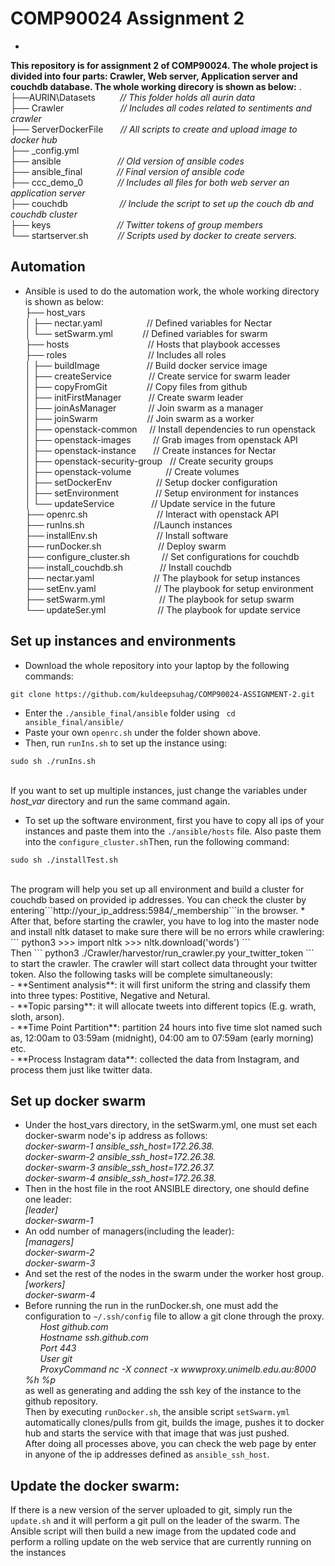 COMP90024 Assignment 2
===
-
**This repository is for assignment 2 of COMP90024. The whole project is divided into four parts: Crawler, Web server, Application server and couchdb database. The whole working direcory is shown as below:**
.<br>
├──AURIN\Datasets&nbsp;&nbsp;&nbsp;&nbsp;&nbsp;&nbsp;&nbsp;&nbsp;&nbsp;&nbsp;*// This folder holds all aurin data*<br>
├── Crawler&nbsp;&nbsp;&nbsp;&nbsp;&nbsp;&nbsp;&nbsp;&nbsp;&nbsp;&nbsp;&nbsp;&nbsp;&nbsp;&nbsp;&nbsp;&nbsp;&nbsp;&nbsp;&nbsp;&nbsp;&nbsp;&nbsp; *// Includes all codes related to sentiments and crawler*<br>
├── ServerDockerFile&nbsp;&nbsp;&nbsp;&nbsp;&nbsp;&nbsp; *// All scripts to create and upload image to docker hub*<br>
├── _config.yml <br>
├── ansible &nbsp;&nbsp;&nbsp;&nbsp;&nbsp;&nbsp;&nbsp;&nbsp;&nbsp;&nbsp;&nbsp;&nbsp;&nbsp;&nbsp;&nbsp;&nbsp;&nbsp;&nbsp;&nbsp;&nbsp;&nbsp; *// Old version of ansible codes*<br>
├── ansible\_final &nbsp;&nbsp;&nbsp;&nbsp;&nbsp;&nbsp;&nbsp;&nbsp;&nbsp;&nbsp;&nbsp;&nbsp; *// Final version of ansible code*<br>
├── ccc\_demo\_0 &nbsp;&nbsp;&nbsp;&nbsp;&nbsp;&nbsp;&nbsp;&nbsp;&nbsp;&nbsp;&nbsp;&nbsp;&nbsp;*// Includes all files for both web server an application server*<br>
├── couchdb &nbsp;&nbsp;&nbsp;&nbsp;&nbsp;&nbsp;&nbsp;&nbsp;&nbsp;&nbsp;&nbsp;&nbsp;&nbsp;&nbsp;&nbsp;&nbsp;&nbsp;&nbsp;&nbsp;&nbsp;*// Include the script to set up the couch db and couchdb cluster*<br>
├── keys &nbsp;&nbsp;&nbsp;&nbsp;&nbsp;&nbsp;&nbsp;&nbsp;&nbsp;&nbsp;&nbsp;&nbsp;&nbsp;&nbsp;&nbsp;&nbsp;&nbsp;&nbsp;&nbsp;&nbsp;&nbsp;&nbsp;&nbsp;&nbsp;&nbsp;&nbsp;*// Twitter tokens of group members*<br>
└── startserver.sh&nbsp;&nbsp;&nbsp;&nbsp;&nbsp;&nbsp;&nbsp;&nbsp;&nbsp;&nbsp;&nbsp;&nbsp;*// Scripts used by docker to create servers.*<br>

Automation
--
* Ansible is used to do the automation work, the whole working directory is shown as below:<br>
├── host\_vars	<br>
│   ├── nectar.yaml&nbsp;&nbsp;&nbsp;&nbsp;&nbsp;&nbsp;&nbsp;&nbsp;&nbsp;&nbsp;&nbsp;&nbsp;&nbsp;&nbsp;&nbsp;&nbsp;&nbsp;&nbsp;// Defined variables for Nectar<br>
│   └── setSwarm.yml&nbsp;&nbsp;&nbsp;&nbsp;&nbsp;&nbsp;&nbsp;&nbsp;&nbsp;&nbsp;&nbsp;&nbsp;// Defined variables for swarm<br>
├── hosts&nbsp;&nbsp;&nbsp;&nbsp;&nbsp;&nbsp;&nbsp;&nbsp;&nbsp;&nbsp;&nbsp;&nbsp;&nbsp;&nbsp;&nbsp;&nbsp;&nbsp;&nbsp;&nbsp;&nbsp;&nbsp;&nbsp;&nbsp;&nbsp;&nbsp;&nbsp;&nbsp;&nbsp;&nbsp;&nbsp;&nbsp;&nbsp;// Hosts that playbook accesses<br>
├── roles&nbsp;&nbsp;&nbsp;&nbsp;&nbsp;&nbsp;&nbsp;&nbsp;&nbsp;&nbsp;&nbsp;&nbsp;&nbsp;&nbsp;&nbsp;&nbsp;&nbsp;&nbsp;&nbsp;&nbsp;&nbsp;&nbsp;&nbsp;&nbsp;&nbsp;&nbsp;&nbsp;&nbsp;&nbsp;&nbsp;&nbsp;&nbsp;&nbsp;// Includes all roles<br>
│   ├── buildImage&nbsp;&nbsp;&nbsp;&nbsp;&nbsp;&nbsp;&nbsp;&nbsp;&nbsp;&nbsp;&nbsp;&nbsp;&nbsp;&nbsp;&nbsp;&nbsp;&nbsp;&nbsp;&nbsp;// Build docker service image<br>
│   ├── createService&nbsp;&nbsp;&nbsp;&nbsp;&nbsp;&nbsp;&nbsp;&nbsp;&nbsp;&nbsp;&nbsp;&nbsp;&nbsp;&nbsp;&nbsp;// Create service for swarm leader<br>
│   ├── copyFromGit&nbsp;&nbsp;&nbsp;&nbsp;&nbsp;&nbsp;&nbsp;&nbsp;&nbsp;&nbsp;&nbsp;&nbsp;&nbsp;&nbsp;&nbsp;&nbsp;// Copy files from github<br>
│   ├── initFirstManager&nbsp;&nbsp;&nbsp;&nbsp;&nbsp;&nbsp;&nbsp;&nbsp;&nbsp;&nbsp;&nbsp;// Create swarm leader<br>
│   ├── joinAsManager&nbsp;&nbsp;&nbsp;&nbsp;&nbsp;&nbsp;&nbsp;&nbsp;&nbsp;&nbsp;&nbsp;&nbsp;&nbsp;// Join swarm as a manager<br>
│   ├── joinSwarm&nbsp;&nbsp;&nbsp;&nbsp;&nbsp;&nbsp;&nbsp;&nbsp;&nbsp;&nbsp;&nbsp;&nbsp;&nbsp;&nbsp;&nbsp;&nbsp;&nbsp;&nbsp;&nbsp;&nbsp;// Join swarm as a worker<br>
│   ├── openstack-common&nbsp;&nbsp;&nbsp;&nbsp;&nbsp;// Install dependencies to run openstack<br>
│   ├── openstack-images&nbsp;&nbsp;&nbsp;&nbsp;&nbsp;&nbsp;&nbsp;&nbsp;&nbsp;// Grab images from openstack API<br>
│   ├── openstack-instance&nbsp;&nbsp;&nbsp;&nbsp;&nbsp;&nbsp;&nbsp;// Create instances for Nectar<br>
│   ├── openstack-security-group&nbsp;&nbsp;&nbsp;// Create security groups<br>
│   ├── openstack-volume&nbsp;&nbsp;&nbsp;&nbsp;&nbsp;&nbsp;&nbsp;&nbsp;&nbsp;&nbsp;&nbsp;&nbsp;&nbsp;&nbsp;// Create volumes<br>
│   ├── setDockerEnv&nbsp;&nbsp;&nbsp;&nbsp;&nbsp;&nbsp;&nbsp;&nbsp;&nbsp;&nbsp;&nbsp;&nbsp;&nbsp;&nbsp;&nbsp;&nbsp;&nbsp;&nbsp;// Setup docker configuration<br>
│   ├── setEnvironment&nbsp;&nbsp;&nbsp;&nbsp;&nbsp;&nbsp;&nbsp;&nbsp;&nbsp;&nbsp;&nbsp;&nbsp;&nbsp;&nbsp;&nbsp;// Setup environment for instances<br>
│   └── updateService&nbsp;&nbsp;&nbsp;&nbsp;&nbsp;&nbsp;&nbsp;&nbsp;&nbsp;&nbsp;&nbsp;&nbsp;&nbsp;&nbsp;&nbsp;// Update service in the future<br>
├── openrc.sh	&nbsp;&nbsp;&nbsp;&nbsp;&nbsp;&nbsp;&nbsp;&nbsp;&nbsp;&nbsp;&nbsp;&nbsp;&nbsp;&nbsp;&nbsp;&nbsp;&nbsp;&nbsp;&nbsp;&nbsp;&nbsp;&nbsp;&nbsp;&nbsp;&nbsp;&nbsp;&nbsp;// Interact with openstack API<br>
├── runIns.sh	&nbsp;&nbsp;&nbsp;&nbsp;&nbsp;&nbsp;&nbsp;&nbsp;&nbsp;&nbsp;&nbsp;&nbsp;&nbsp;&nbsp;&nbsp;&nbsp;&nbsp;&nbsp;&nbsp;&nbsp;&nbsp;&nbsp;&nbsp;&nbsp;&nbsp;&nbsp;&nbsp;//Launch instances<br>
├── installEnv.sh&nbsp;&nbsp;&nbsp;&nbsp;&nbsp;&nbsp;&nbsp;&nbsp;&nbsp;&nbsp;&nbsp;&nbsp;&nbsp;&nbsp;&nbsp;&nbsp;&nbsp;&nbsp;&nbsp;&nbsp;&nbsp;&nbsp;&nbsp;&nbsp;// Install software<br>
├── runDocker.sh&nbsp;&nbsp;&nbsp;&nbsp;&nbsp;&nbsp;&nbsp;&nbsp;&nbsp;&nbsp;&nbsp;&nbsp;&nbsp;&nbsp;&nbsp;&nbsp;&nbsp;&nbsp;&nbsp;&nbsp;&nbsp;&nbsp;&nbsp;// Deploy swarm<br>
├── configure_cluster.sh&nbsp;&nbsp;&nbsp;&nbsp;&nbsp;&nbsp;&nbsp;&nbsp;&nbsp;&nbsp;&nbsp;&nbsp;&nbsp;// Set configurations for couchdb<br>
├── install_couchdb.sh&nbsp;&nbsp;&nbsp;&nbsp;&nbsp;&nbsp;&nbsp;&nbsp;&nbsp;&nbsp;&nbsp;&nbsp;&nbsp;&nbsp;&nbsp;// Install couchdb<br>
├── nectar.yaml&nbsp;&nbsp;&nbsp;&nbsp;&nbsp;&nbsp;&nbsp;&nbsp;&nbsp;&nbsp;&nbsp;&nbsp;&nbsp;&nbsp;&nbsp;&nbsp;&nbsp;&nbsp;&nbsp;&nbsp;&nbsp;&nbsp;&nbsp;&nbsp;// The playbook for setup instances<br>
├── setEnv.yaml&nbsp;&nbsp;&nbsp;&nbsp;&nbsp;&nbsp;&nbsp;&nbsp;&nbsp;&nbsp;&nbsp;&nbsp;&nbsp;&nbsp;&nbsp;&nbsp;&nbsp;&nbsp;&nbsp;&nbsp;&nbsp;&nbsp;&nbsp;&nbsp;// The playbook for setup environment<br>
├── setSwarm.yml	&nbsp;&nbsp;&nbsp;&nbsp;&nbsp;&nbsp;&nbsp;&nbsp;&nbsp;&nbsp;&nbsp;&nbsp;&nbsp;&nbsp;&nbsp;&nbsp;&nbsp;&nbsp;&nbsp;&nbsp;&nbsp;// The playbook for setup swarm<br>
└── updateSer.yml&nbsp;&nbsp;&nbsp;&nbsp;&nbsp;&nbsp;&nbsp;&nbsp;&nbsp;&nbsp;&nbsp;&nbsp;&nbsp;&nbsp;&nbsp;&nbsp;&nbsp;&nbsp;&nbsp;&nbsp;&nbsp;// The playbook for update service<br>

Set up instances and environments
--
* Download the whole repository into your laptop by the following commands:
```
git clone https://github.com/kuldeepsuhag/COMP90024-ASSIGNMENT-2.git
```
* Enter the ```./ansible_final/ansible``` folder using ``` cd ansible_final/ansible/```<br>
* Paste your own ```openrc.sh``` under the folder shown above.
* Then, run ```runIns.sh``` to set up the instance using:<br>
```
sudo sh ./runIns.sh
``` 
<br>If you want to set up multiple instances, just change the variables under *host_var* directory and run the same command again.
* To set up the software environment, first you have to copy all ips of your instances and paste them into the ```./ansible/hosts```
file. Also paste them into the ```configure_cluster.sh```Then, run the following command:<br>
```
sudo sh ./installTest.sh
```
<br>
The program will help you set up all environment and build a cluster for couchdb based on provided ip addresses. You can check the cluster by entering```http://your_ip_address:5984/_membership```in the browser.
* After that, before starting the crawler, you have to log into the master node and install nltk dataset to make sure there will be no errors while crawlering:<br>
```
python3 >>> import nltk >>> nltk.download('words')
```
<br>
Then 
```
python3 ./Crawler/harvestor/run_crawler.py your_twitter_token
``` 
<br>
to start the crawler. The crawler will start collect data throught your twitter token. Also the following tasks will be complete simultaneously:<br>
- **Sentiment analysis**: it will first uniform the string and classify them into three types: Postitive, Negative and Netural.<br>
- **Topic parsing**: it will allocate tweets into different topics (E.g. wrath, sloth, arson).<br>
- **Time Point Partition**: partition 24 hours into five time slot named such as, 12:00am to 03:59am (midnight), 04:00 am to 07:59am (early morning) etc.<br>
- **Process Instagram data**: collected the data from Instagram, and process them just like twitter data.<br>


Set up docker swarm
--
* Under the host_vars directory, in the setSwarm.yml, one must set each docker-swarm node's ip address as follows:<br>
*docker-swarm-1 ansible\_ssh\_host=172.26.38.*<br>
*docker-swarm-2 ansible\_ssh\_host=172.26.38.*<br>
*docker-swarm-3 ansible\_ssh\_host=172.26.37.*<br>
*docker-swarm-4 ansible\_ssh\_host=172.26.38.*<br>
* Then in the host file in the root ANSIBLE directory, one should define one leader:<br>
*[leader]*<br>
*docker-swarm-1*<br>
* An odd number of managers(including the leader):<br>
*[managers]*<br>
*docker-swarm-2*<br>
*docker-swarm-3*<br>
* And set the rest of the nodes in the swarm under the worker host group.<br>
*[workers]*<br>
*docker-swarm-4*<br>
* Before running the run in the runDocker.sh, one must add the configuration to ```~/.ssh/config``` file to allow a git clone through the proxy.<br>
  &nbsp;&nbsp;&nbsp;&nbsp;&nbsp;&nbsp;*Host github.com*<br>
  &nbsp;&nbsp;&nbsp;&nbsp;&nbsp;&nbsp;*Hostname ssh.github.com*<br>
  &nbsp;&nbsp;&nbsp;&nbsp;&nbsp;&nbsp;*Port 443*<br>
  &nbsp;&nbsp;&nbsp;&nbsp;&nbsp;&nbsp;*User git*<br>
  &nbsp;&nbsp;&nbsp;&nbsp;&nbsp;&nbsp;*ProxyCommand nc -X connect -x wwwproxy.unimelb.edu.au:8000 %h %p*<br>
as well as generating and adding the ssh key of the instance to the github repository.<br>
Then by executing ```runDocker.sh```, the ansible script ```setSwarm.yml``` automatically clones/pulls from git, builds the image, pushes it to docker hub and starts the service with that image that was just pushed.<br>
After doing all processes above, you can check the web page by enter in anyone of the ip addresses defined as ```ansible_ssh_host```.

Update the docker swarm:
---
If there is a new version of the server uploaded to git, simply run the ```update.sh``` and it will perform a git pull on the leader of the swarm.
The Ansible script will then build a new image from the updated code and perform a rolling update on the web service that are currently running
on the instances



